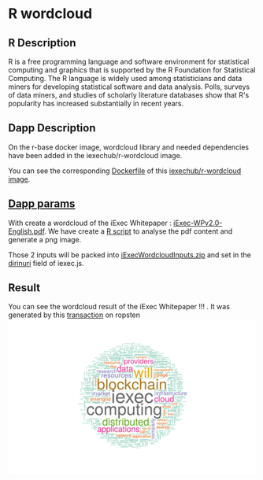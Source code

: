 # R wordcloud
## R Description
R is a free programming language and software environment for statistical computing and graphics that is supported by the R Foundation for Statistical Computing. The R language is widely used among statisticians and data miners for developing statistical software and data analysis. Polls, surveys of data miners, and studies of scholarly literature databases show that R's popularity has increased substantially in recent years.

## Dapp Description
On the r-base docker image, wordcloud library and needed dependencies have been added in the iexechub/r-wordcloud image. 

You can see the corresponding [Dockerfile](./apps/Dockerfile) of this [iexechub/r-wordcloud image](https://hub.docker.com/r/iexechub/r-wordcloud/).

## [Dapp params](./iexec.js)

With create a wordcloud of the iExec Whitepaper : [iExec-WPv2.0-English.pdf](http://iex.ec/app/uploads/2017/04/iExec-WPv2.0-English.pdf).
We have create a [R script](./apps/iExecWordcloud.R) to analyse the pdf content and generate a png image. 

Those 2 inputs will be packed into [iExecWordcloudInputs.zip](./apps/iExecWordcloudInputs.zip) and set in the [dirinuri](https://github.com/iExecBlockchainComputing/iexec-dapp-samples/blob/r-wordcloud/iexec.js#L9) field of iexec.js.

##  Result

You can see the wordcloud result of the iExec Whitepaper !!! . It was generated by this [transaction](https://explorer.iex.ec/ropsten/tx/0x3c030ee382094014deb3b4ef0bf64b05d203403094abcf7d6cab36d26ed4cdd5) on ropsten  ![iExecWordcloud.png](./apps/iExecWordcloud.png)



